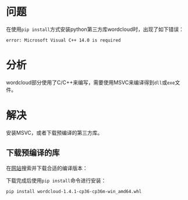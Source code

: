 # 问题

在使用`pip install`方式安装python第三方库wordcloud时，出现了如下错误：

```
error: Microsoft Visual C++ 14.0 is required
```

# 分析

wordcloud部分使用了C/C++来编写，需要使用MSVC来编译得到`dll`或`exe`文件。

# 解决

安装MSVC，或者下载预编译的第三方库。

## 下载预编译的库

在[网站](https://www.lfd.uci.edu/~gohlke/pythonlibs/)搜索并下载合适的编译版本：

下载完成后使用`pip install`命令进行安装：

```
pip install wordcloud-1.4.1-cp36-cp36m-win_amd64.whl
```